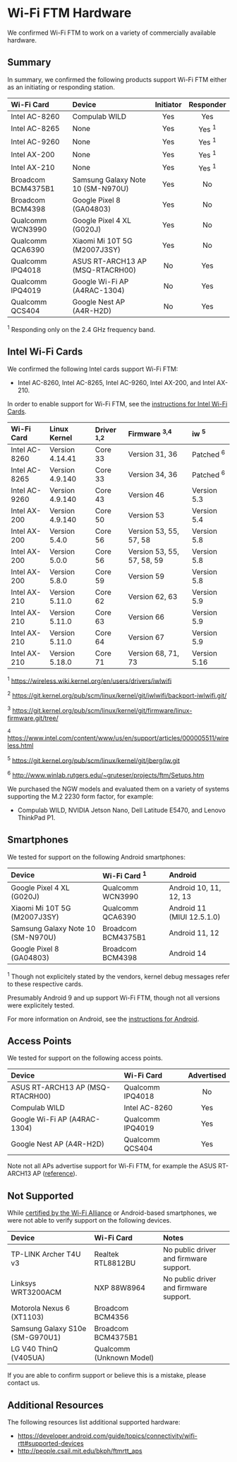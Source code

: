 # Wi-Fi FTM Hardware

We confirmed Wi-Fi FTM to work on a variety of commercially available hardware.

## Summary

In summary, we confirmed the following products support Wi-Fi FTM either as an initiating or responding station.

| Wi-Fi Card | Device | Initiator | Responder |
| :--- | :--- | :---: | :---: |
| Intel AC-8260 | Compulab WILD | Yes | Yes |
| Intel AC-8265 | None | Yes | Yes <sup>1 |
| Intel AC-9260 | None | Yes | Yes <sup>1 |
| Intel AX-200 | None | Yes | Yes <sup>1 |
| Intel AX-210 | None | Yes | Yes <sup>1 |
| Broadcom BCM4375B1 | Samsung Galaxy Note 10 (SM-N970U) | Yes | No |
| Broadcom BCM4398 | Google Pixel 8 (GA04803) | Yes | No |
| Qualcomm WCN3990 | Google Pixel 4 XL (G020J) | Yes | No |
| Qualcomm QCA6390 | Xiaomi Mi 10T 5G (M2007J3SY) | Yes | No |
| Qualcomm IPQ4018 | ASUS RT-ARCH13 AP (MSQ-RTACRH00) | No  | Yes |
| Qualcomm IPQ4019 | Google Wi-Fi AP (A4RAC-1304) | No | Yes |
| Qualcomm QCS404 | Google Nest AP (A4R-H2D) | No | Yes |

<sup>1</sup> Responding only on the 2.4 GHz frequency band.

## Intel Wi-Fi Cards

We confirmed the following Intel cards support Wi-Fi FTM:
- Intel AC-8260, Intel AC-8265, Intel AC-9260, Intel AX-200, and Intel AX-210.

In order to enable support for Wi-Fi FTM, see the [instructions for Intel Wi-Fi Cards](setup/INTEL.md). 

| Wi-Fi Card | Linux Kernel | Driver <sup>1,2 | Firmware <sup>3,4 | iw <sup>5 |
| :--- | :--- | :--- | :--- | :--- |
| Intel AC-8260 | Version 4.14.41 | Core 33 | Version 31, 36 | Patched <sup>6 |
| Intel AC-8265 | Version 4.9.140 | Core 33 | Version 34, 36 | Patched <sup>6 |
| Intel AC-9260 | Version 4.9.140 | Core 43 | Version 46 | Version 5.3 |
| Intel AX-200 | Version 4.9.140 | Core 50 | Version 53 | Version 5.4 |
| Intel AX-200 | Version 5.4.0 | Core 56 | Version 53, 55, 57, 58 | Version 5.8 |
| Intel AX-200 | Version 5.0.0 | Core 56 | Version 53, 55, 57, 58, 59 | Version 5.8 |
| Intel AX-200 | Version 5.8.0 | Core 59 | Version 59 | Version 5.8 |
| Intel AX-210 | Version 5.11.0 | Core 62 | Version 62, 63 | Version 5.9 |
| Intel AX-210 | Version 5.11.0 | Core 63 | Version 66 | Version 5.9 |
| Intel AX-210 | Version 5.11.0 | Core 64 | Version 67 | Version 5.9 |
| Intel AX-210 | Version 5.18.0 | Core 71 | Version 68, 71, 73 | Version 5.16 |

<sup>1</sup> https://wireless.wiki.kernel.org/en/users/drivers/iwlwifi

<sup>2</sup> https://git.kernel.org/pub/scm/linux/kernel/git/iwlwifi/backport-iwlwifi.git/

<sup>3</sup> https://git.kernel.org/pub/scm/linux/kernel/git/firmware/linux-firmware.git/tree/

<sup>4</sup> https://www.intel.com/content/www/us/en/support/articles/000005511/wireless.html

<sup>5</sup> https://git.kernel.org/pub/scm/linux/kernel/git/jberg/iw.git

<sup>6</sup> http://www.winlab.rutgers.edu/~gruteser/projects/ftm/Setups.htm

We purchased the NGW models and evaluated them on a variety of systems supporting the M.2 2230 form factor, for example:
- Compulab WILD, NVIDIA Jetson Nano, Dell Latitude E5470, and Lenovo ThinkPad P1.
  
## Smartphones

We tested for support on the following Android smartphones:

| Device | Wi-Fi Card <sup>1 | Android |
| :--- | :--- | :--- |
| Google Pixel 4 XL (G020J) | Qualcomm WCN3990 | Android 10, 11, 12, 13 |
| Xiaomi Mi 10T 5G (M2007J3SY) | Qualcomm QCA6390 | Android 11 (MIUI 12.5.1.0) |
| Samsung Galaxy Note 10 (SM-N970U) | Broadcom BCM4375B1 | Android 11, 12 |
| Google Pixel 8 (GA04803) | Broadcom BCM4398 | Android 14 | 

<sup>1</sup> Though not explicitely stated by the vendors, kernel debug messages refer to these respective cards.

Presumably Android 9 and up support Wi-Fi FTM, though not all versions were explicitely tested.

For more information on Android, see the [instructions for Android](setup/ANDROID.md).

## Access Points

We tested for support on the following access points.
  
| Device | Wi-Fi Card | Advertised |
| :--- | :--- | :---: |
| ASUS RT-ARCH13 AP (MSQ-RTACRH00) | Qualcomm IPQ4018 | No |
| Compulab WILD | Intel AC-8260 | Yes |
| Google Wi-Fi AP (A4RAC-1304) | Qualcomm IPQ4019 | Yes |
| Google Nest AP (A4R-H2D) | Qualcomm QCS404 | Yes |

Note not all APs advertise support for Wi-Fi FTM, for example the ASUS RT-ARCH13 AP ([reference](http://people.csail.mit.edu/bkph/ftmrtt_aps)).

## Not Supported
  
While [certified by the Wi-Fi Alliance](https://www.wi-fi.org/product-finder-results?sort_by=default&sort_order=desc&certifications=540) or Android-based smartphones, we were not able to verify support on the following devices.

| Device | Wi-Fi Card | Notes |
| :--- | :--- | :--- |
| TP-LINK Archer T4U v3 | Realtek RTL8812BU | No public driver and firmware support. |
| Linksys WRT3200ACM | NXP 88W8964 | No public driver and firmware support. |
| Motorola Nexus 6 (XT1103) | Broadcom BCM4356 | |
| Samsung Galaxy S10e (SM-G970U1) | Broadcom BCM4375B1 | |
| LG V40 ThinQ (V405UA) | Qualcomm (Unknown Model) | |

If you are able to confirm support or believe this is a mistake, please contact us.

## Additional Resources
The following resources list additional supported hardware:
- https://developer.android.com/guide/topics/connectivity/wifi-rtt#supported-devices
- http://people.csail.mit.edu/bkph/ftmrtt_aps
